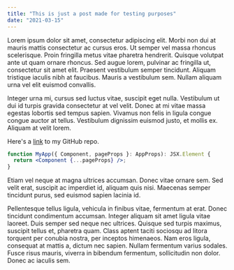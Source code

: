 ```yaml
---
title: "This is just a post made for testing purposes"
date: "2021-03-15"
---
```


Lorem ipsum dolor sit amet, consectetur adipiscing elit. Morbi non dui at mauris mattis consectetur ac cursus eros. Ut semper vel massa rhoncus scelerisque. Proin fringilla metus vitae pharetra hendrerit. Quisque volutpat ante ut quam ornare rhoncus. Sed augue lorem, pulvinar ac fringilla ut, consectetur sit amet elit. Praesent vestibulum semper tincidunt. Aliquam tristique iaculis nibh at faucibus. Mauris a vestibulum sem. Nullam aliquam urna vel elit euismod convallis.

Integer urna mi, cursus sed luctus vitae, suscipit eget nulla. Vestibulum ut dui id turpis gravida consectetur at vel velit. Donec at mi vitae massa egestas lobortis sed tempus sapien. Vivamus non felis in ligula congue congue auctor at tellus. Vestibulum dignissim euismod justo, et mollis ex. Aliquam at velit lorem.

Here's a [link](https://github.com/bonavida/bonavida.github.io) to my GitHub repo.

```jsx
function MyApp({ Component, pageProps }: AppProps): JSX.Element {
  return <Component {...pageProps} />;
}
```

Etiam vel neque at magna ultrices accumsan. Donec vitae ornare sem. Sed velit erat, suscipit ac imperdiet id, aliquam quis nisi. Maecenas semper tincidunt purus, sed euismod sapien lacinia id.

Pellentesque tellus ligula, vehicula in finibus vitae, fermentum at erat. Donec tincidunt condimentum accumsan. Integer aliquam sit amet ligula vitae laoreet. Duis semper sed neque nec ultrices. Quisque sed turpis maximus, suscipit tellus et, pharetra quam. Class aptent taciti sociosqu ad litora torquent per conubia nostra, per inceptos himenaeos. Nam eros ligula, consequat at mattis a, dictum nec sapien. Nullam fermentum varius sodales. Fusce risus mauris, viverra in bibendum fermentum, sollicitudin non dolor. Donec ac iaculis sem.